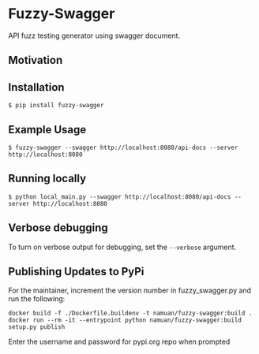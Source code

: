 # Fuzzy-Swagger

API fuzz testing generator using swagger document.

## Motivation


## Installation

```shell
$ pip install fuzzy-swagger
```

## Example Usage

```
$ fuzzy-swagger --swagger http://localhost:8080/api-docs --server http://localhost:8080
```

## Running locally

```
$ python local_main.py --swagger http://localhost:8080/api-docs --server http://localhost:8080
```

## Verbose debugging

To turn on verbose output for debugging, set the `--verbose` argument.

## Publishing Updates to PyPi

For the maintainer, increment the version number in fuzzy_swagger.py and run the following:

```shell
docker build -f ./Dockerfile.buildenv -t namuan/fuzzy-swagger:build .
docker run --rm -it --entrypoint python namuan/fuzzy-swagger:build setup.py publish
```

Enter the username and password for pypi.org repo when prompted
